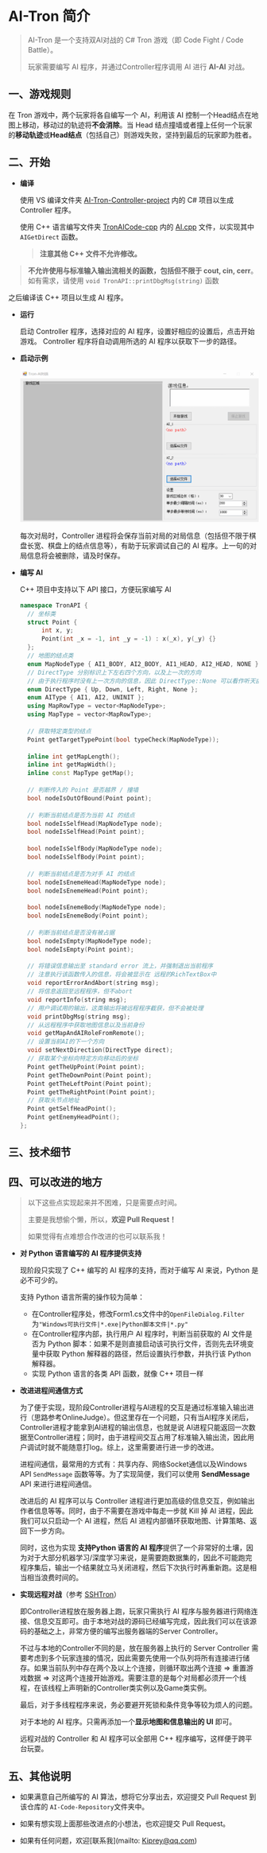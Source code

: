 # AI-Tron 简介

> AI-Tron 是一个支持双AI对战的 C# Tron 游戏（即 Code Fight / Code Battle）。
>
> 玩家需要编写 AI 程序，并通过Controller程序调用 AI 进行 **AI-AI** 对战。

## 一、游戏规则

在 Tron 游戏中，两个玩家将各自编写一个 AI，利用该 AI 控制一个Head结点在地图上移动，移动过的轨迹将**不会消除**。当 Head 结点撞墙或者撞上任何一个玩家的**移动轨迹**或**Head结点**（包括自己）则游戏失败，坚持到最后的玩家即为胜者。

## 二、开始

- **编译**

  使用 VS 编译文件夹 [AI-Tron-Controller-project](https://github.com/Kiprey/AI-Tron/tree/master/AI-Tron-Controller-project) 内的 C# 项目以生成 Controller 程序。

  使用 C++ 语言编写文件夹 [TronAICode-cpp](https://github.com/Kiprey/AI-Tron/tree/master/TronAICode-cpp) 内的 [AI.cpp](https://github.com/Kiprey/AI-Tron/blob/master/TronAICode-cpp/AI.cpp) 文件，以实现其中 `AIGetDirect` 函数。

  > **注意其他 C++ 文件不允许修改。**
>
  > **不允许使用与标准输入输出流相关的函数，包括但不限于 cout, cin, cerr**。如有需求，请使用 `void TronAPI::printDbgMsg(string)` 函数
  
  之后编译该 C++ 项目以生成 AI 程序。
  
- **运行**

  启动 Controller 程序，选择对应的 AI 程序，设置好相应的设置后，点击开始游戏。 Controller 程序将自动调用所选的 AI 程序以获取下一步的路径。

- **启动示例**

  ![gif](screenshot.gif)

  每次对局时，Controller 进程将会保存当前对局的对局信息（包括但不限于棋盘长宽、棋盘上的结点信息等），有助于玩家调试自己的 AI 程序。上一句的对局信息将会被删除，请及时保存。

- **编写 AI**

  C++ 项目中支持以下 API 接口，方便玩家编写 AI

  ```cpp
  namespace TronAPI {
  	// 坐标类
  	struct Point {
  		int x, y;
  		Point(int _x = -1, int _y = -1) : x(_x), y(_y) {}
  	};
  	// 地图的结点类
  	enum MapNodeType { AI1_BODY, AI2_BODY, AI1_HEAD, AI2_HEAD, NONE };
  	// DirectType 分别标识上下左右四个方向，以及上一次的方向
  	// 由于执行程序时没有上一次方向的信息，因此 DirectType::None 可以看作听天由命 XD
  	enum DirectType { Up, Down, Left, Right, None };
  	enum AIType { AI1, AI2, UNINIT };
  	using MapRowType = vector<MapNodeType>;
  	using MapType = vector<MapRowType>;
  
  	// 获取特定类型的结点
  	Point getTargetTypePoint(bool typeCheck(MapNodeType));
  
  	inline int getMapLength();
  	inline int getMapWidth();
  	inline const MapType getMap();
  
  	// 判断传入的 Point 是否越界 / 撞墙
  	bool nodeIsOutOfBound(Point point);
  
  	// 判断当前结点是否为当前 AI 的结点
  	bool nodeIsSelfHead(MapNodeType node);
  	bool nodeIsSelfHead(Point point);
  
  	bool nodeIsSelfBody(MapNodeType node);
  	bool nodeIsSelfBody(Point point);
  
  	// 判断当前结点是否为对手 AI 的结点
  	bool nodeIsEnemeHead(MapNodeType node);
  	bool nodeIsEnemeHead(Point point);
  
  	bool nodeIsEnemeBody(MapNodeType node);
  	bool nodeIsEnemeBody(Point point);
  
  	// 判断当前结点是否没有被占据
  	bool nodeIsEmpty(MapNodeType node);
  	bool nodeIsEmpty(Point point);
  
  	// 将错误信息输出至 standard error 流上，并强制退出当前程序
  	// 注意执行该函数传入的信息，将会被显示在 远程的RichTextBox中
  	void reportErrorAndAbort(string msg);
  	// 将信息返回至远程程序，但不abort
  	void reportInfo(string msg);
  	// 用户调试用的输出，这类输出将被远程程序截获，但不会被处理
  	void printDbgMsg(string msg);
  	// 从远程程序中获取地图信息以及当前身份
  	void getMapAndAIRoleFromRemote();
  	// 设置当前AI的下一个方向
  	void setNextDirection(DirectType direct);
  	// 获取某个坐标向特定方向移动后的坐标
  	Point getTheUpPoint(Point point);
  	Point getTheDownPoint(Point point);
  	Point getTheLeftPoint(Point point);
  	Point getTheRightPoint(Point point);
  	// 获取头节点地址
  	Point getSelfHeadPoint();
  	Point getEnemyHeadPoint();
  };
  ```

## 三、技术细节



## 四、可以改进的地方

> 以下这些点实现起来并不困难，只是需要点时间。
>
> 主要是我想偷个懒，所以，**欢迎 Pull Request！**
>
> 如果觉得有点难想合作改进的也可以联系我！

- **对 Python 语言编写的 AI 程序提供支持**

  现阶段只实现了 C++ 编写的 AI 程序的支持，而对于编写 AI 来说，Python 是必不可少的。

  支持 Python 语言所需的操作较为简单：

  - 在Controller程序处，修改Form1.cs文件中的`OpenFileDialog.Filter`为`"Windows可执行文件|*.exe|Python脚本文件|*.py"`
  - 在Controller程序内部，执行用户 AI 程序时，判断当前获取的 AI 文件是否为 Python 脚本：如果不是则直接启动该可执行文件，否则先去环境变量中获取 Python 解释器的路径，然后设置执行参数，并执行该 Python 解释器。
  - 实现 Python 语言的各类 API 函数，就像 C++ 项目一样

- **改进进程间通信方式**

  为了便于实现，现阶段Controller进程与AI进程的交互是通过标准输入输出进行（思路参考OnlineJudge）。但这里存在一个问题，只有当AI程序关闭后，Controller进程才能拿到AI进程的输出信息，也就是说 AI进程只能返回一次数据至Controller进程；同时，由于进程间交互占用了标准输入输出流，因此用户调试时就不能随意打log。综上，这里需要进行进一步的改进。

  进程间通信，最常用的方式有：共享内存、网络Socket通信以及Windows API `SendMessage` 函数等等。为了实现简便，我们可以使用 **SendMessage**  API 来进行进程间通信。

  改进后的 AI 程序可以与 Controller 进程进行更加高级的信息交互，例如输出作者信息等等。同时，由于不需要在游戏中每走一步就 Kill 掉 AI 进程，因此我们可以只启动一个 AI 进程，然后 AI 进程内部循环获取地图、计算策略、返回下一步方向。

  同时，这也为实现 **支持Python 语言的 AI 程序**提供了一个非常好的土壤，因为对于大部分机器学习/深度学习来说，是需要跑数据集的，因此不可能跑完程序集后，输出一个结果就立马关闭进程，然后下次执行时再重新跑。这是相当相当浪费时间的。

- **实现远程对战**（参考 [SSHTron](https://github.com/zachlatta/sshtron)）

  即Controller进程放在服务器上跑，玩家只需执行 AI 程序与服务器进行网络连接、信息交互即可。由于本地对战的源码已经编写完成，因此我们可以在该源码的基础之上，非常方便的编写出服务器端的Server Controller。

  不过与本地的Controller不同的是，放在服务器上执行的 Server Controller 需要考虑到多个玩家连接的情况，因此需要先使用一个队列将所有连接进行储存。如果当前队列中存在两个及以上个连接，则循环取出两个连接 => 重置游戏数据 => 对这两个连接开始游戏。需要注意的是每个对局都必须开一个线程，在该线程上声明新的Controller类实例以及Game类实例。

  最后，对于多线程程序来说，务必要避开死锁和条件竞争等较为烦人的问题。 

  对于本地的 AI 程序。只需再添加一个**显示地图和信息输出的 UI** 即可。

  远程对战的 Controller 和 AI 程序可以全部用 C++ 程序编写，这样便于跨平台玩耍。

## 五、其他说明

- 如果满意自己所编写的 AI 算法，想将它分享出去，欢迎提交 Pull Request 到该仓库的 `AI-Code-Repository`文件夹中。

- 如果有想实现上面那些改进点的小想法，也欢迎提交 Pull Request。

- 如果有任何问题，欢迎[联系我](mailto: Kiprey@qq.com)